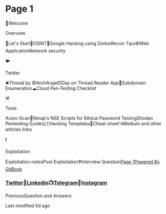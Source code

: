 # Page 1

💛Welcome

Overview

🗽Let's Start👣OSINT🦝Google Hacking using DorksℹRecon Tips🕸Web ApplicationNetwork security

🐦

Twitter

✖Thread by @ArchAngelDDay on Thread Reader App🌆Subdomain Enumeration☁Cloud Pen-Testing Checklist

⚒

Tools

Axion-Scan🔑Nmap's NSE Scripts for Ethical Password TestingShodan Pentesting Guide🇬🇹Hacking Templates👻Cheat-sheet'sMedium and other articles links

❗

Exploitation

Exploitation notesPost Exploitation❓Interview Question[Page 1](broken-reference)[Powered By GitBook](https://www.gitbook.com/?utm\_source=content\&utm\_medium=trademark\&utm\_campaign=xV9qDiLvXUvziNeh6JTl)

### [Twitter](https://twitter.com/Cipher0ps\_tech?t=MlqumIay8I49eWwhjgrotg\&s=09)🔗[Linkedin](https://www.linkedin.com/company/cipherops/)📺[Telegram](https://t.me/cipherops\_tech)🎉I[nstagram](https://instagram.com/cipherops\_tech?igshid=MzNlNGNkZWQ4Mg==)​ <a href="#twitter-linkedin-telegram-instagram" id="twitter-linkedin-telegram-instagram"></a>

PreviousQuestion and Answers

Last modified 5d ago
